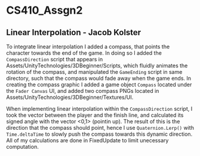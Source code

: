 # CS410_Assgn2

## Linear Interpolation - Jacob Kolster

To integrate linear interpolation I added a compass, that points the character towards the end of the game. In doing so I added the `CompassDirection` script that appears in Assets/UnityTechnologies/3DBeginner/Scripts, which fluidly animates the rotation of the compass,
and manipulated the `GameEnding` script in same directory, such that the compass would fade away when the game ends. In creating the compass graphic I added a game object `Compass` located under the `Fader Canvas` UI, and added two compass PNGs located in Assets/UnityTechnologies/3DBeginner/Textures/UI.

When implementing linear interpolation within the `CompassDirection` script, I took the vector between the player and the finish line, and calculated its signed angle with the vector <0,1> (pointin up). The result of this is the direction that the compass should point, hence I use `Quaternion.Lerp()` with `Time.deltaTime` to slowly push the compass towards this dynamic direction. All of my calculations are done in FixedUpdate to limit unecessary computation.